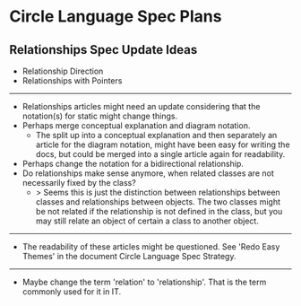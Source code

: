 Circle Language Spec Plans
==========================

Relationships Spec Update Ideas
-------------------------------

- Relationship Direction
- Relationships with Pointers

-----

- Relationships articles might need an update considering that the notation(s) for static might change things.
- Perhaps merge conceptual explanation and diagram notation.
    - The split up into a conceptual explanation and then separately an article for the diagram notation, might have been easy for writing the docs, but could be merged into a single article again for readability.
- Perhaps change the notation for a bidirectional relationship.
- Do relationships make sense anymore, when related classes are not necessarily fixed by the class?
    - \> Seems this is just the distinction between relationships between classes and relationships between objects. The two classes might be not related if the relationship is not defined in the class, but you may still relate an object of certain a class to another object.

-----

- The readability of these articles might be questioned. See 'Redo Easy Themes' in the document Circle Language Spec Strategy.

-----

- Maybe change the term 'relation' to 'relationship'. That is the term commonly used for it in IT.